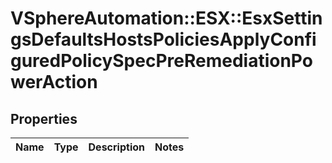 # VSphereAutomation::ESX::EsxSettingsDefaultsHostsPoliciesApplyConfiguredPolicySpecPreRemediationPowerAction

## Properties
Name | Type | Description | Notes
------------ | ------------- | ------------- | -------------


